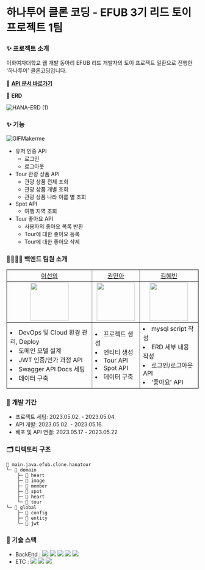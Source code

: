 # 하나투어 클론 코딩 - EFUB 3기 리드 토이 프로젝트 1팀 

### ✨ 프로젝트 소개
이화여자대학교 웹 개발 동아리 EFUB 리드 개발자의 토이 프로젝트 일환으로 진행한 '하나투어' 클론코딩입니다.

🔗 <b>[API 문서 바로가기](https://api.htour.xyz/swagger-ui/index.html)</b>

📝 <b>ERD</b>

![HANA-ERD (1)](https://github.com/EFUB3-LEAD1/EFUB3-LEAD1-BACK/assets/77741296/c3ac94ac-b69a-43b2-b67d-5865075a1b0b)


### ✨ 기능
![GIFMakerme](https://github.com/EFUB3-LEAD1/EFUB3-LEAD1-BACK/assets/77741296/753e479c-6986-4046-b662-88351b892ed8)

- 유저 인증 API
  -  로그인
  -  로그아웃
- Tour 관광 상품 API
  - 관광 상품 전체 조회
  - 관광 상품 개별 조회
  - 관광 상품 나라 이름 별 조회
- Spot API
  - 여행 지역 조회
- Tour 좋아요 API
  - 사용자의 좋아요 목록 반환
  - Tour에 대한 좋아요 등록
  - Tour에 대한 좋아요 삭제
  

### 👩‍👩‍👧‍👦 백엔드 팀원 소개
<table border="" cellspacing="0" cellpadding="0" width="100%">
    <tr width="100%">
        <td align="center"><a href= "https://github.com/sunnyineverywhere">이선의</a></td>
        <td align="center"><a href= "https://github.com/mingulmangul">권민아</a></td>
        <td align="center"><a href= "https://github.com/aoqlsdl">김혜빈</a></td>
    </tr>
    <tr width="100%">
         <td  align="center"><img src = "https://avatars.githubusercontent.com/u/80109963?v=4" width="100px"/></td>
        <td  align="center"><img src = "https://avatars.githubusercontent.com/u/71026706?v=4" width="100px" /></td>
        <td  align="center"><img src = "https://avatars.githubusercontent.com/u/77741296?v=4" width="100px"/></td>
    </tr>
    <tr width="100%">
      <td  align="left"><li>DevOps 및 Cloud 환경 관리, Deploy</li><li>도메인 모델 설계</li><li>JWT 인증/인가 과정 API</li><li>Swagger API Docs 세팅</li><li>데이터 구축</li></td>
      <td  align="left"><li>프로젝트 생성</li><li>엔티티 생성</li><li>Tour API</li><li>Spot API</li><li>데이터 구축</li></td>
      <td  align="left"><li>mysql script 작성</li><li>ERD 세부 내용 작성</li><li>로그인/로그아웃 API</li><li>'좋아요' API</li></td>
   </tr>
</table>

### 📅 개발 기간
- 프로젝트 세팅: 2023.05.02. - 2023.05.04.
- API 개발: 2023.05.02. - 2023.05.16.
- 배포 및 API 연결: 2023.05.17 - 2023.05.22

### 🗂️ 디렉토리 구조
```
📂 main.java.efub.clone.hanatour
└─ 📂 domain 
    ├─ 📂 heart
    ├─ 📂 image
    ├─ 📂 member
    ├─ 📂 spot
    ├─ 📂 heart
    └─ 📂 tour
└─ 📂 global
    ├─ 📂 config
    ├─ 📂 entity
    └─ 📂 jwt
```

### 🔨 기술 스택
- BackEnd : <img src="https://img.shields.io/badge/java-007396?style=for-the-badge&logo=java&logoColor=white"> <img src="https://img.shields.io/badge/springboot-6DB33F?style=for-the-badge&logo=springboot&logoColor=white"> <img src="https://img.shields.io/badge/gradle-02303A?style=for-the-badge&logo=gradle&logoColor=white"> <img src="https://img.shields.io/badge/mysql-4479A1?style=for-the-badge&logo=mysql&logoColor=white"> <img src="https://img.shields.io/badge/docker-4479A1?style=for-the-badge&logo=docker&logoColor=white"> 
- ETC : <img src="https://img.shields.io/badge/aws-232F3E?style=for-the-badge&logo=aws&logoColor=white"> <img src="https://img.shields.io/badge/github-181717?style=for-the-badge&logo=github&logoColor=white"> <img src="https://img.shields.io/badge/git-F05032?style=for-the-badge&logo=git&logoColor=white">
